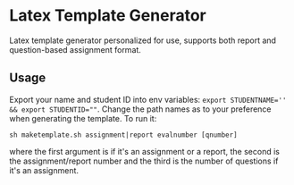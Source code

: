 # Latex Template Generator
Latex template generator personalized for use, supports both report and question-based assignment format.

## Usage
Export your name and student ID into env variables: `export STUDENTNAME='' && export STUDENTID=""`. Change the path names as to 
your preference when generating the template. To run it: 

`sh maketemplate.sh assignment|report evalnumber [qnumber]` 

where the first argument is if it's an assignment or a report, the second is the assignment/report number and the third is 
the number of questions if it's an assignment.
